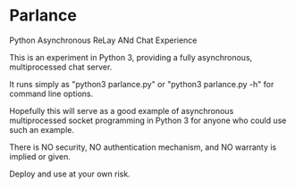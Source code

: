 # Parlance
Python Asynchronous ReLay ANd Chat Experience

This is an experiment in Python 3, providing a fully asynchronous, multiprocessed chat server.

It runs simply as "python3 parlance.py" or "python3 parlance.py -h" for command line options.

Hopefully this will serve as a good example of asynchronous multiprocessed socket programming in Python 3
for anyone who could use such an example.

There is NO security, NO authentication mechanism, and NO warranty is implied or given.

Deploy and use at your own risk.
